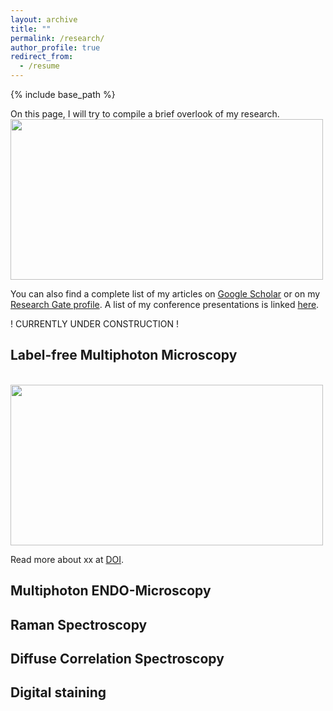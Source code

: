```yaml
---
layout: archive
title: ""
permalink: /research/
author_profile: true
redirect_from:
  - /resume
---
```


{% include base_path %}

On this page, I will try to compile a brief overlook of my research. 
<br/><img src='/images/samples_hardware_software.png' style="width:500px;height:257px;">

You can also find a complete list of my articles on [Google Scholar](https://scholar.google.com/citations?user=N4eY0x0AAAAJ&hl=en) or on my [Research Gate profile](https://www.researchgate.net/profile/Lucas-Kreiss). A list of my conference presentations is linked [here](https://lucaskreiss.github.io//talks/).

! CURRENTLY UNDER CONSTRUCTION !

## Label-free Multiphoton Microscopy
<br/><img src='/images/MPM.png' style="width:500px;height:257px;">

Read more about xx at [DOI]().

## Multiphoton ENDO-Microscopy

## Raman Spectroscopy

## Diffuse Correlation Spectroscopy

## Digital staining
